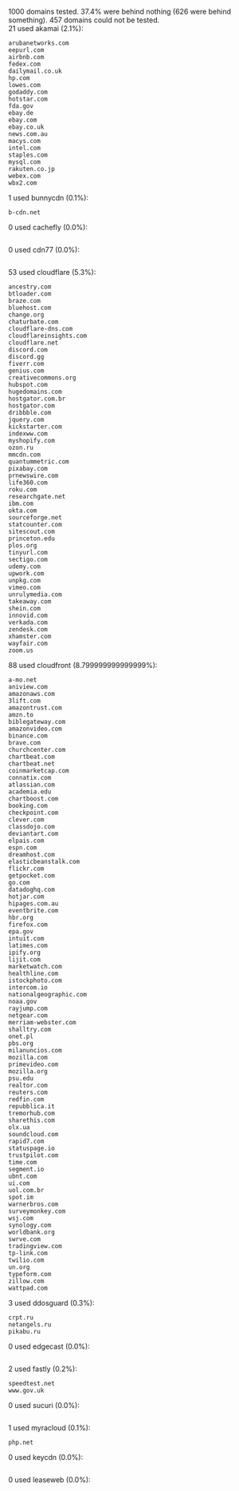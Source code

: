 1000 domains tested. 37.4% were behind nothing (626 were behind something). 457 domains could not be tested.<br>
21 used akamai (2.1%):
```
arubanetworks.com
eepurl.com
airbnb.com
fedex.com
dailymail.co.uk
hp.com
lowes.com
godaddy.com
hotstar.com
fda.gov
ebay.de
ebay.com
ebay.co.uk
news.com.au
macys.com
intel.com
staples.com
mysql.com
rakuten.co.jp
webex.com
wbx2.com
```

1 used bunnycdn (0.1%):
```
b-cdn.net
```

0 used cachefly (0.0%):
```

```

0 used cdn77 (0.0%):
```

```

53 used cloudflare (5.3%):
```
ancestry.com
btloader.com
braze.com
bluehost.com
change.org
chaturbate.com
cloudflare-dns.com
cloudflareinsights.com
cloudflare.net
discord.com
discord.gg
fiverr.com
genius.com
creativecommons.org
hubspot.com
hugedomains.com
hostgator.com.br
hostgator.com
dribbble.com
jquery.com
kickstarter.com
indexww.com
myshopify.com
ozon.ru
mmcdn.com
quantummetric.com
pixabay.com
prnewswire.com
life360.com
roku.com
researchgate.net
ibm.com
okta.com
sourceforge.net
statcounter.com
sitescout.com
princeton.edu
plos.org
tinyurl.com
sectigo.com
udemy.com
upwork.com
unpkg.com
vimeo.com
unrulymedia.com
takeaway.com
shein.com
innovid.com
verkada.com
zendesk.com
xhamster.com
wayfair.com
zoom.us
```

88 used cloudfront (8.799999999999999%):
```
a-mo.net
aniview.com
amazonaws.com
3lift.com
amazontrust.com
amzn.to
biblegateway.com
amazonvideo.com
binance.com
brave.com
churchcenter.com
chartbeat.com
chartbeat.net
coinmarketcap.com
connatix.com
atlassian.com
academia.edu
chartboost.com
booking.com
checkpoint.com
clever.com
classdojo.com
deviantart.com
elpais.com
espn.com
dreamhost.com
elasticbeanstalk.com
flickr.com
getpocket.com
go.com
datadoghq.com
hotjar.com
hipages.com.au
eventbrite.com
hbr.org
firefox.com
epa.gov
intuit.com
latimes.com
ipify.org
lijit.com
marketwatch.com
healthline.com
istockphoto.com
intercom.io
nationalgeographic.com
noaa.gov
rayjump.com
netgear.com
merriam-webster.com
shalltry.com
onet.pl
pbs.org
milanuncios.com
mozilla.com
primevideo.com
mozilla.org
psu.edu
realtor.com
reuters.com
redfin.com
repubblica.it
tremorhub.com
sharethis.com
olx.ua
soundcloud.com
rapid7.com
statuspage.io
trustpilot.com
time.com
segment.io
ubnt.com
ui.com
uol.com.br
spot.im
warnerbros.com
surveymonkey.com
wsj.com
synology.com
worldbank.org
swrve.com
tradingview.com
tp-link.com
twilio.com
un.org
typeform.com
zillow.com
wattpad.com
```

3 used ddosguard (0.3%):
```
crpt.ru
netangels.ru
pikabu.ru
```

0 used edgecast (0.0%):
```

```

2 used fastly (0.2%):
```
speedtest.net
www.gov.uk
```

0 used sucuri (0.0%):
```

```

1 used myracloud (0.1%):
```
php.net
```

0 used keycdn (0.0%):
```

```

0 used leaseweb (0.0%):
```

```

